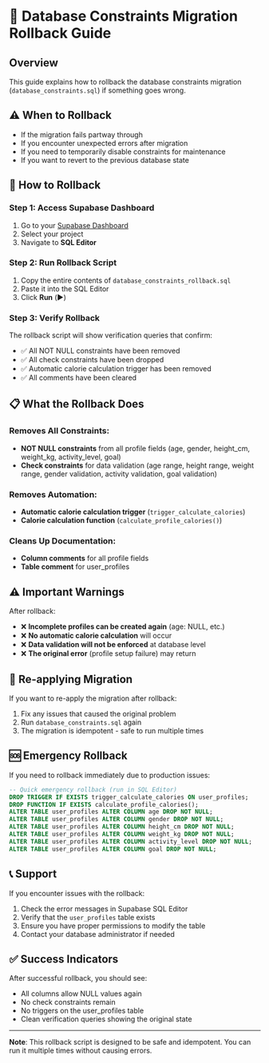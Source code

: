 # 🔄 Database Constraints Migration Rollback Guide

## Overview
This guide explains how to rollback the database constraints migration (`database_constraints.sql`) if something goes wrong.

## ⚠️ When to Rollback
- If the migration fails partway through
- If you encounter unexpected errors after migration
- If you need to temporarily disable constraints for maintenance
- If you want to revert to the previous database state

## 🔧 How to Rollback

### Step 1: Access Supabase Dashboard
1. Go to your [Supabase Dashboard](https://supabase.com/dashboard)
2. Select your project
3. Navigate to **SQL Editor**

### Step 2: Run Rollback Script
1. Copy the entire contents of `database_constraints_rollback.sql`
2. Paste it into the SQL Editor
3. Click **Run** (▶️)

### Step 3: Verify Rollback
The rollback script will show verification queries that confirm:
- ✅ All NOT NULL constraints have been removed
- ✅ All check constraints have been dropped
- ✅ Automatic calorie calculation trigger has been removed
- ✅ All comments have been cleared

## 📋 What the Rollback Does

### Removes All Constraints:
- **NOT NULL constraints** from all profile fields (age, gender, height_cm, weight_kg, activity_level, goal)
- **Check constraints** for data validation (age range, height range, weight range, gender validation, activity validation, goal validation)

### Removes Automation:
- **Automatic calorie calculation trigger** (`trigger_calculate_calories`)
- **Calorie calculation function** (`calculate_profile_calories()`)

### Cleans Up Documentation:
- **Column comments** for all profile fields
- **Table comment** for user_profiles

## ⚠️ Important Warnings

After rollback:
- ❌ **Incomplete profiles can be created again** (age: NULL, etc.)
- ❌ **No automatic calorie calculation** will occur
- ❌ **Data validation will not be enforced** at database level
- ❌ **The original error** (profile setup failure) may return

## 🔄 Re-applying Migration

If you want to re-apply the migration after rollback:
1. Fix any issues that caused the original problem
2. Run `database_constraints.sql` again
3. The migration is idempotent - safe to run multiple times

## 🆘 Emergency Rollback

If you need to rollback immediately due to production issues:

```sql
-- Quick emergency rollback (run in SQL Editor)
DROP TRIGGER IF EXISTS trigger_calculate_calories ON user_profiles;
DROP FUNCTION IF EXISTS calculate_profile_calories();
ALTER TABLE user_profiles ALTER COLUMN age DROP NOT NULL;
ALTER TABLE user_profiles ALTER COLUMN gender DROP NOT NULL;
ALTER TABLE user_profiles ALTER COLUMN height_cm DROP NOT NULL;
ALTER TABLE user_profiles ALTER COLUMN weight_kg DROP NOT NULL;
ALTER TABLE user_profiles ALTER COLUMN activity_level DROP NOT NULL;
ALTER TABLE user_profiles ALTER COLUMN goal DROP NOT NULL;
```

## 📞 Support

If you encounter issues with the rollback:
1. Check the error messages in Supabase SQL Editor
2. Verify that the `user_profiles` table exists
3. Ensure you have proper permissions to modify the table
4. Contact your database administrator if needed

## ✅ Success Indicators

After successful rollback, you should see:
- All columns allow NULL values again
- No check constraints remain
- No triggers on the user_profiles table
- Clean verification queries showing the original state

---

**Note**: This rollback script is designed to be safe and idempotent. You can run it multiple times without causing errors. 